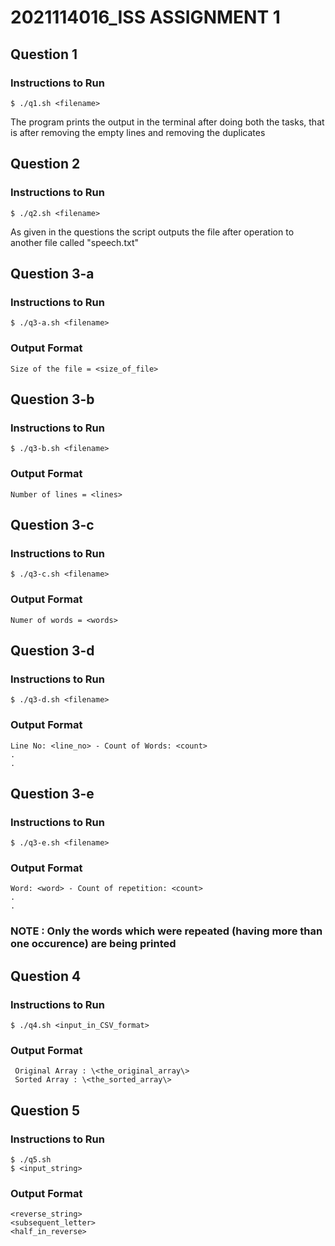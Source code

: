 # 2021114016_ISS ASSIGNMENT 1
## Question 1
### Instructions to Run
    $ ./q1.sh <filename>
The program prints the output in the terminal after doing both the tasks, that is after removing the empty lines and removing the duplicates

## Question 2
### Instructions to Run
    $ ./q2.sh <filename>
As given in the questions the script outputs the file after operation to another file called "speech.txt"

## Question 3-a
### Instructions to Run
    $ ./q3-a.sh <filename>
### Output Format
    Size of the file = <size_of_file>

## Question 3-b
### Instructions to Run
    $ ./q3-b.sh <filename>
### Output Format
    Number of lines = <lines>

## Question 3-c
### Instructions to Run
    $ ./q3-c.sh <filename>
### Output Format
    Numer of words = <words>

## Question 3-d
### Instructions to Run
    $ ./q3-d.sh <filename>
### Output Format
    Line No: <line_no> - Count of Words: <count>
    .
    .
    
## Question 3-e
### Instructions to Run
    $ ./q3-e.sh <filename>
### Output Format
    Word: <word> - Count of repetition: <count>
    .
    .
### NOTE : Only the words which were repeated (having more than one occurence) are being printed

## Question 4
### Instructions to Run
    $ ./q4.sh <input_in_CSV_format>
### Output Format 
     Original Array : \<the_original_array\> 
     Sorted Array : \<the_sorted_array\>

## Question 5
### Instructions to Run
    $ ./q5.sh
    $ <input_string>
### Output Format
    <reverse_string>
    <subsequent_letter>
    <half_in_reverse>